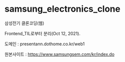 # samsung_electronics_clone
삼성전기 클론코딩(웹)

Frontend_TIL로부터 분리(Oct 12, 2021).

도메인 : presentann.dothome.co.kr/web1

원본사이트 : https://www.samsungsem.com/kr/index.do
